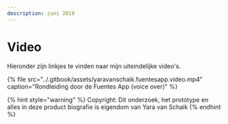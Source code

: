 ```yaml
---
description: juni 2019
---
```


# Video

Hieronder zijn linkjes te vinden naar mijn uiteindelijke video's.

{% file src="../.gitbook/assets/yaravanschaik.fuentesapp.video.mp4" caption="Rondleiding door de Fuentes App \(voice over\)" %}

{% hint style="warning" %}
Copyright: Dit onderzoek, het prototype en alles in deze product biografie is eigendom van Yara van Schaik
{% endhint %}

